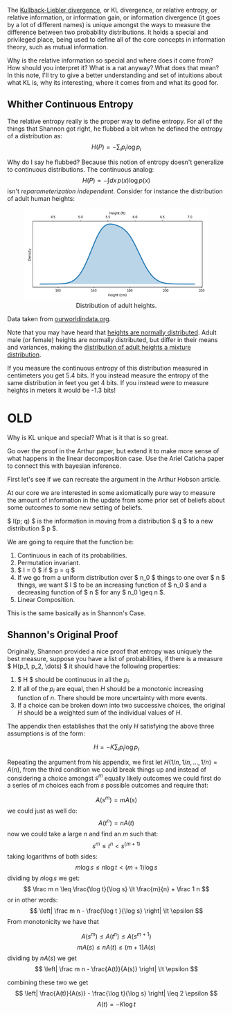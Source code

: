 
The [Kullback-Liebler
divergence](https://en.wikipedia.org/wiki/Kullback%E2%80%93Leibler_divergence),
or KL divergence, or relative entropy, or relative information, or information
gain, or information divergence (it goes by a lot of different names) is unique
amongst the ways to measure the difference between two probability
distributions.  It holds a special and privileged place, being used to define
all of the core concepts in information theory, such as mutual information.

Why is the relative information so special and where does it come from? 
How should you interpret it? What is a nat anyway?  What does that mean?  In this
note, I'll try to give a better understanding and set of intuitions about
what KL is, why its interesting, where it comes from and what its good for.

## Whither Continuous Entropy

The relative entropy really is the proper way to define entropy.  For all
of the things that Shannon got right, he flubbed a bit when he defined the
entropy of a distribution as:
$$ H(P) = -\sum_i p_i \log p_i $$

Why do I say he flubbed?  Because this notion of entropy doesn't generalize
to continuous distributions.  The continuous analog:
$$ H(P) = -\int dx\, p(x) \log p(x) $$
isn't *reparameterization independent*.  Consider for instance the distribution
of adult human heights:

<figure>
  <center>
  <img src="figures/adult_heights.png"
    alt="Distribution of adult heights.">
  <figcaption>Distribution of adult heights.</figcaption>
  </center>
</figure>

<aside>
Data taken from 
<a href="https://ourworldindata.org/human-height">ourworldindata.org</a>.

Note that you may have heard that 
[heights are normally distributed](https://www.johndcook.com/blog/2008/07/20/why-heights-are-normally-distributed/). Adult male (or female) heights are normally distributed,
but differ in their means and variances, making the 
[distribution of adult heights a mixture distribution](https://www.johndcook.com/blog/2008/11/25/distribution-of-adult-heights/).
</aside>

If you measure the continuous entropy of this distribution measured
in centimeters you get 5.4 bits.  If you instead measure the entropy
of the same distribution in feet you get 4 bits.  If you instead
were to measure heights in meters it would be -1.3 bits!


# OLD

Why is KL unique and special?  What is it that is so great.

Go over the proof in the Arthur paper, but extend it to make more sense
of what happens in the linear decomposition case.  Use the Ariel Caticha
paper to connect this with bayesian inference.

First let's see if we can recreate the argument in the Arthur Hobson article.

At our core we are interested in some axiomatically pure way to measure the 
amount of information in the update from some prior set of beliefs about some
outcomes to some new setting of beliefs.

$ I(p; q) $ is the information in moving from a distribution $ q $ to a new distribution $ p $.

We are going to require that the function be:
 
  1. Continuous in each of its probabilities.
  2. Permutation invariant.
  3. $ I = 0 $ if $ p = q $
  4. If we go from a uniform distribution over $ n_0 $ 
      things to one over $ n $ things, we want $ I $ to
      be an increasing function of $ n_0 $ and a decreasing
      function of $ n $ for any $ n_0 \geq n $.
  5. Linear Composition.

This is the same basically as in Shannon's Case.

## Shannon's Original Proof

Originally, Shannon provided a nice proof that entropy was uniquely the best measure, suppose you have a 
list of probabilities, if there is a measure $ H(p_1, p_2, \dots) $ it should have the following
properties:

  1. $ H $ should be continuous in all the $p_i$.
  2.  If all of the $p_i$ are equal, then $H$ should be a monotonic increasing function of $n$.
      There should be more uncertainty with more events.
  3. If a choice can be broken down into two successive choices, the original $H$ should be a weighted sum of the individual values of $H$.

The appendix then establishes that the only $H$ satisfying the above three assumptions is of the form:

$$ H = -K \sum_i p_i \log p_i $$

Repeating the argument from his appendix, we first let $H(1/n, 1/n, \dots, 1/n) = A(n)$, from the third condition we could break things up
and instead of considering a choice amongst $s^m$ equally likely outcomes we could first do a series of $m$ choices each from $s$ possible
outcomes and require that:

$$ A(s^m) = m A(s) $$
we could just as well do:
$$ A(t^n) = n A(t) $$
now we could take a large $n$ and find an $m$ such that:
$$ s^m \leq t^n \lt s^{(m+1)} $$
taking logarithms of both sides:
$$ m \log s \leq n \log t \lt (m+1) \log s $$
dividing by $n \log s$ we get:
$$ \frac m n \leq \frac{\log t}{\log s} \lt \frac{m}{n} + \frac 1 n $$
or in other words:
$$ \left| \frac m n - \frac{\log t }{\log s} \right| \lt \epsilon $$
From monotonicity we have that 

$$ A(s^m) \leq A(t^n) \leq A(s^{m+1}) $$
$$ m A(s) \leq n A(t) \leq (m+1) A(s) $$
dividing by $n A(s)$ we get
$$ \left| \frac m n - \frac{A(t)}{A(s)} \right| \lt \epsilon $$

combining these two we get
$$ \left| \frac{A(t)}{A(s)} - \frac{\log t}{\log s} \right| \leq 2 \epsilon $$
$$ A(t) = -K \log t $$



